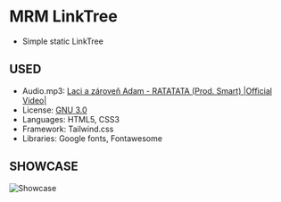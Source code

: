 # MRM LinkTree

- Simple static LinkTree

## USED

- Audio.mp3: [Laci a zároveň Adam - RATATATA (Prod. Smart) |Official Video|](https://www.youtube.com/watch?v=8_OALTkeV8k)
- License: [GNU 3.0](https://www.gnu.org/licenses/gpl-3.0.html)
- Languages: HTML5, CSS3
- Framework: Tailwind.css
- Libraries: Google fonts, Fontawesome

## SHOWCASE

![Showcase](https://i.imgur.com/kOV3TLJ.jpg)
